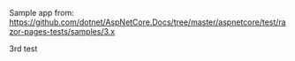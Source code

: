Sample app from: https://github.com/dotnet/AspNetCore.Docs/tree/master/aspnetcore/test/razor-pages-tests/samples/3.x

3rd test
